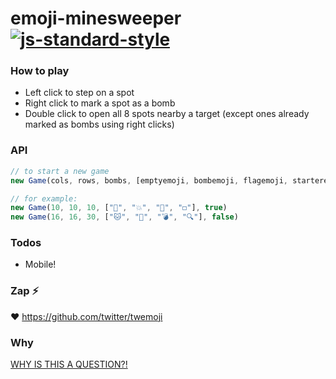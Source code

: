# emoji-minesweeper [![js-standard-style](https://img.shields.io/badge/code%20style-standard-brightgreen.svg?style=flat)](https://github.com/feross/standard)

### How to play

- Left click to step on a spot
- Right click to mark a spot as a bomb
- Double click to open all 8 spots nearby a target (except ones already marked as bombs using right clicks)


### API

```javascript
// to start a new game
new Game(cols, rows, bombs, [emptyemoji, bombemoji, flagemoji, starteremoji], twemojiOrNot)

// for example:
new Game(10, 10, 10, ["🌱", "💥", "🚩", "◻️"], true)
new Game(16, 16, 30, ["🐱", "📛", "💣", "🔍"], false)
```

### Todos

- Mobile!

### Zap :zap:

:heart: https://github.com/twitter/twemoji

### Why

[WHY IS THIS A QUESTION?!](https://twitter.com/muanchiou/status/601633821012856832)
